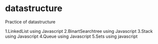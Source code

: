 # datastructure
Practice of datastructure

1.LinkedList using Javascript
2.BinartSearchtree using Javascript
3.Stack using Javascript
4.Queue using Javascript
5.Sets using javascript
